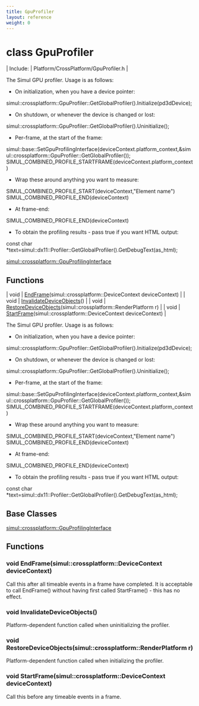 ```yaml
---
title: GpuProfiler
layout: reference
weight: 0
---
```

class GpuProfiler
===

| Include: | Platform/CrossPlatform/GpuProfiler.h |


The Simul GPU profiler. Usage is as follows:

* On initialization, when you have a device pointer:

simul::crossplatform::GpuProfiler::GetGlobalProfiler().Initialize(pd3dDevice);

* On shutdown, or whenever the device is changed or lost:

simul::crossplatform::GpuProfiler::GetGlobalProfiler().Uninitialize();

* Per-frame, at the start of the frame:

simul::base::SetGpuProfilingInterface(deviceContext.platform_context,&simul::crossplatform::GpuProfiler::GetGlobalProfiler());
SIMUL_COMBINED_PROFILE_STARTFRAME(deviceContext.platform_context)

*  Wrap these around anything you want to measure:

SIMUL_COMBINED_PROFILE_START(deviceContext,"Element name")
SIMUL_COMBINED_PROFILE_END(deviceContext)

* At frame-end:

SIMUL_COMBINED_PROFILE_END(deviceContext)

* To obtain the profiling results - pass true if you want HTML output:

const char *text=simul::dx11::Profiler::GetGlobalProfiler().GetDebugText(as_html);

  

[simul::crossplatform::GpuProfilingInterface](gpuprofilinginterface.html)

Functions
---

| void | [EndFrame](#EndFrame)(simul::crossplatform::DeviceContext deviceContext) |
| void | [InvalidateDeviceObjects](#InvalidateDeviceObjects)() |
| void | [RestoreDeviceObjects](#RestoreDeviceObjects)(simul::crossplatform::RenderPlatform r) |
| void | [StartFrame](#StartFrame)(simul::crossplatform::DeviceContext deviceContext) |


The Simul GPU profiler. Usage is as follows:

* On initialization, when you have a device pointer:

simul::crossplatform::GpuProfiler::GetGlobalProfiler().Initialize(pd3dDevice);

* On shutdown, or whenever the device is changed or lost:

simul::crossplatform::GpuProfiler::GetGlobalProfiler().Uninitialize();

* Per-frame, at the start of the frame:

simul::base::SetGpuProfilingInterface(deviceContext.platform_context,&simul::crossplatform::GpuProfiler::GetGlobalProfiler());
SIMUL_COMBINED_PROFILE_STARTFRAME(deviceContext.platform_context)

*  Wrap these around anything you want to measure:

SIMUL_COMBINED_PROFILE_START(deviceContext,"Element name")
SIMUL_COMBINED_PROFILE_END(deviceContext)

* At frame-end:

SIMUL_COMBINED_PROFILE_END(deviceContext)

* To obtain the profiling results - pass true if you want HTML output:

const char *text=simul::dx11::Profiler::GetGlobalProfiler().GetDebugText(as_html);

  


Base Classes
---
[simul::crossplatform::GpuProfilingInterface](gpuprofilinginterface.html)

Functions
---
<a name="EndFrame"></a>
### void EndFrame(simul::crossplatform::DeviceContext deviceContext)
Call this after all timeable events in a frame have completed. It is acceptable
to call EndFrame() without having first called StartFrame() - this has no effect.
<a name="InvalidateDeviceObjects"></a>
### void InvalidateDeviceObjects()
Platform-dependent function called when uninitializing the profiler.
<a name="RestoreDeviceObjects"></a>
### void RestoreDeviceObjects(simul::crossplatform::RenderPlatform r)
Platform-dependent function called when initializing the profiler.
<a name="StartFrame"></a>
### void StartFrame(simul::crossplatform::DeviceContext deviceContext)
Call this before any timeable events in a frame.
